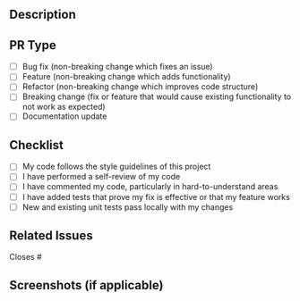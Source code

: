 ## Description
<!-- Please include a summary of the change and what issue is fixed. Include any relevant context and background. -->

## PR Type
- [ ] Bug fix (non-breaking change which fixes an issue)
- [ ] Feature (non-breaking change which adds functionality)
- [ ] Refactor (non-breaking change which improves code structure)
- [ ] Breaking change (fix or feature that would cause existing functionality to not work as expected)
- [ ] Documentation update

## Checklist
- [ ] My code follows the style guidelines of this project
- [ ] I have performed a self-review of my code
- [ ] I have commented my code, particularly in hard-to-understand areas
- [ ] I have added tests that prove my fix is effective or that my feature works
- [ ] New and existing unit tests pass locally with my changes

## Related Issues
<!-- List any related issues here. -->
Closes #

## Screenshots (if applicable)
<!-- If your PR includes visual changes, please include screenshots or gifs here. -->
